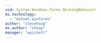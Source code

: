 ```yaml
---
uid: System.Windows.Forms.DockingBehavior
ms.technology: 
  - "dotnet-winforms"
author: "stevehoag"
ms.author: "shoag"
manager: "wpickett"
---
```

